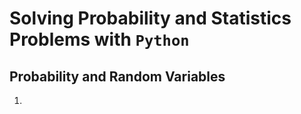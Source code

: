 # Solving Probability and Statistics Problems with `Python`

## Probability and Random Variables

1. 